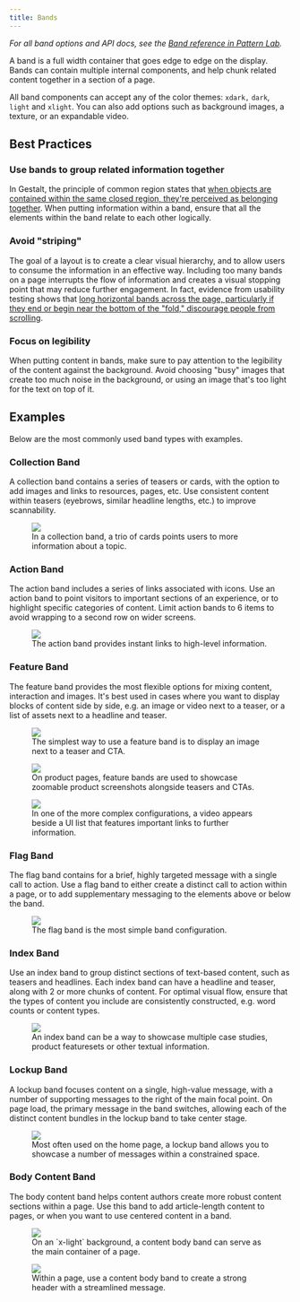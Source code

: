 ```yaml
---
title: Bands
---
```


*For all band options and API docs, see the [Band reference in Pattern Lab](https://bolt-design-system.com/pattern-lab/?p=viewall-components-band).*

A band is a full width container that goes edge to edge on the display. Bands can contain multiple internal components, and help chunk related content together in a section of a page.

All band components can accept any of the color themes: `xdark,` `dark`, `light` and `xlight`. You can also add options such as background images, a texture, or an expandable video.

## Best Practices

### Use bands to group related information together

In Gestalt, the principle of common region states that [when objects are contained within the same closed region, they're perceived as belonging together](https://www.usertesting.com/blog/2016/02/24/gestalt-principles/). When putting information within a band, ensure that all the elements within the band relate to each other logically. 

### Avoid "striping" 

The goal of a layout is to create a clear visual hierarchy, and to allow users to consume the information in an effective way. Including too many bands on a page interrupts the flow of information and creates a visual stopping point that may reduce further engagement. In fact, evidence from usability testing shows that [long horizontal bands across the page, particularly if they end or begin near the bottom of the "fold," discourage people from scrolling](https://www.cxpartners.co.uk/our-thinking/the_myth_of_the_page_fold_evidence_from_user_testing/).

### Focus on legibility

When putting content in bands, make sure to pay attention to the legibility of the content against the background. Avoid choosing "busy" images that create too much noise in the background, or using an image that's too light for the text on top of it.

## Examples

Below are the most commonly used band types with examples.

### Collection Band

A collection band contains a series of teasers or cards, with the option to add images and links to resources, pages, etc. Use consistent content within teasers (eyebrows, similar headline lengths, etc.) to improve scannability.

<figure>

<img src="../../../images/color_light-cards.png" />

<figcaption>In a collection band, a trio of cards points users to more information about a topic.</figcaption>

</figure>

### Action Band

The action band includes a series of links associated with icons. Use an action band to point visitors to important sections of an experience, or to highlight specific categories of content. Limit action bands to 6 items to avoid wrapping to a second row on wider screens.

<figure>

<img src="../../../images/icons_action-band.png" />

<figcaption>The action band provides instant links to high-level information.</figcaption>

</figure>

### Feature Band

The feature band provides the most flexible options for mixing content, interaction and images. It's best used in cases where you want to display blocks of content side by side, e.g. an image or video next to a teaser, or a list of assets next to a headline and teaser. 

<figure>

<img src="../../../images/band_feature_image-CTA.png" />

<figcaption>The simplest way to use a feature band is to display an image next to a teaser and CTA.</figcaption>

</figure>

<figure>

<img src="../../../images/band_feature_zoom-CTA.png" />

<figcaption>On product pages, feature bands are used to showcase zoomable product screenshots alongside teasers and CTAs.</figcaption>

</figure>

<figure>

<img src="../../../images/band_feature_video-ui-list.png" />

<figcaption>In one of the more complex configurations, a video appears beside a UI list that features important links to further information.</figcaption>

</figure>

### Flag Band

The flag band contains for a brief, highly targeted message with a single call to action. Use a flag band to either create a distinct call to action within a page, or to add supplementary messaging to the elements above or below the band.

<figure>

<img src="../../../images/color_band_xdark.png" />

<figcaption>The flag band is the most simple band configuration.</figcaption>

</figure>

### Index Band

Use an index band to group distinct sections of text-based content, such as teasers and headlines. Each index band can have a headline and teaser, along with 2 or more chunks of content. For optimal visual flow, ensure that the types of content you include are consistently constructed, e.g. word counts or content types.

<figure>

<img src="../../../images/band_index.png" />

<figcaption>An index band can be a way to showcase multiple case studies, product featuresets or other textual information. </figcaption>

</figure>

### Lockup Band

A lockup band focuses content on a single, high-value message, with a number of supporting messages to the right of the main focal point. On page load, the primary message in the band switches, allowing each of the distinct content bundles in the lockup band to take center stage.

<figure>

<img src="../../../images/band_lockup.png" />

<figcaption>Most often used on the home page, a lockup band allows you to showcase a number of messages within a constrained space.</figcaption>

</figure>

### Body Content Band

The body content band helps content authors create more robust content sections within a page. Use this band to add article-length content to pages, or when you want to use centered content in a band.

<figure>

<img src="../../../images/band_content-body-article.png" />

<figcaption>On an `x-light` background, a content body band can serve as the main container of a page.</figcaption>

</figure>

<figure>

<img src="../../../images/band_content-body-hero.png" />

<figcaption>Within a page, use a content body band to create a strong header with a streamlined message.</figcaption>

</figure>
